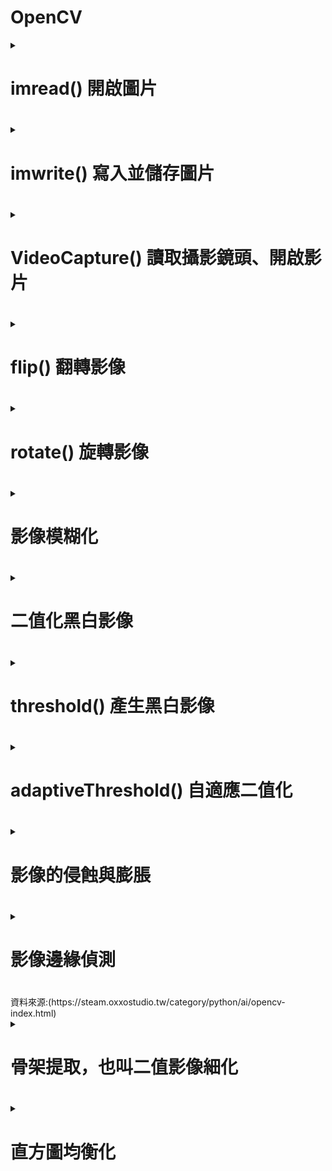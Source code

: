 # OpenCV
<details>
<summary>
<h1>imread() 開啟圖片<h1>

</summary>

``` python
import cv2  
img = cv2.imread('lenna.jpg')   # 開啟圖片，預設使用 cv2.IMREAD_COLOR 模式
cv2.imshow('oxxostudio', img)  # 使用名為 oxxostudio 的視窗開啟圖片
cv2.waitKey(0)                 # 按下任意鍵停止
cv2.destroyAllWindows()        # 結束所有圖片視窗
```
<h1>色彩模式數字對照表<h1>

<H6><table><H6>
  <tr>
    <td>數字</td>
    <td>模式</td>
    <td>說明</td>
  </tr>
  <tr>
    <td>1</td>
    <td>cv2.IMREAD_UNCHANGED</td>
    <td>原本的圖像（ 如果圖像有 alpha 通道則會包含 )</td>
  </tr>
  <tr>
    <td>2</td>
    <td>cv2.IMREAD_GRAYSCALE</td>
    <td>灰階圖像</td>
  </tr>
  <tr>
    <td>3</td>
    <td>cv2.IMREAD_COLOR</td>
    <td>BGR彩色圖像</td>
  </tr>
  <tr>
    <td>4</td>
    <td>cv2.IMREAD_ANYDEPTH</td>
    <td>具有對應的深度時返回 16/32 位元圖像，否則將其轉換為 8 位元圖像</td>
  </tr>
  <tr>
    <td>5</td>
    <td>cv2.IMREAD_ANYCOLOR</td>
    <td>以任何可能的顏色格式讀取圖像</td>
  </tr>
  <tr>
    <td>6</td>
    <td>cv2.IMREAD_LOAD_GDAL</td>
    <td>使用 gdal 驅動程式加載圖像</td>
  </tr>
  <tr>
    <td>7</td>
    <td>cv2.IMREAD_REDUCED_GRAYSCALE_2</td>
    <td>灰階圖像，圖像尺寸減小 1/2</td>
  </tr>
  <tr>
    <td>8</td>
    <td>cv2.IMREAD_REDUCED_COLOR_2</td>
    <td>BGR 彩色圖像，圖像尺寸減小 1/2</td>
  </tr>
  <tr>
    <td>9</td>
    <td>cv2.IMREAD_REDUCED_GRAYSCALE_4</td>
    <td>灰階圖像，圖像尺寸縮小 1/4</td>
  </tr>
  <tr>
    <td>10</td>
    <td>cv2.IMREAD_REDUCED_COLOR_4</td>
    <td>BGR 彩色圖像，圖像尺寸減小 1/4</td>
  </tr>
  <tr>
    <td>11</td>
    <td>cv2.IMREAD_REDUCED_GRAYSCALE_8</td>
    <td>灰階圖像，圖像尺寸縮小 1/8</td>
  </tr>
  <tr>
    <td>12</td>
    <td>cv2.IMREAD_REDUCED_COLOR_8</td>
    <td>灰階圖像，圖像尺寸縮小 1/8</td>
  </tr>
  <tr>
    <td>13</td>
    <td>cv2.IMREAD_IGNORE_ORIENTATION</td>
    <td>不要根據 EXIF 資訊的方向標誌旋轉圖像</td>
  </tr>
</table>
不同模式  
  
``` python
import cv2
img = cv2.imread('lenna.jpg', cv2.IMREAD_GRAYSCALE)  # 使用 cv2.IMREAD_GRAYSCALE 模式
# img = cv2.imread('meme.jpg', 2) # 也可使用數字代表模式
cv2.imshow('oxxostudio', img)
cv2.waitKey(0)
cv2.destroyAllWindows()
``` 


  
</details>

<details>
<summary>
<h1>imwrite() 寫入並儲存圖片 <h1>

</summary>

``` python
import cv2
img = cv2.imread('lenna.jpg', cv2.IMREAD_GRAYSCALE)   # 以灰階模式開啟圖片
cv2.imwrite('oxxostudio_2.jpg', img, [cv2.IMWRITE_JPEG_QUALITY, 80])  # 存成 jpg
cv2.imwrite('oxxostudio_3.png', img)  # 存成 png
```

</details>

<details>
<summary>
<h1>VideoCapture() 讀取攝影鏡頭、開啟影片<h1>
  

</summary>
cap = cv2.VideoCapture(0)         # 讀取攝影鏡頭
  
ap = cv2.VideoCapture('影片路徑') # 讀取電腦中的影片

``` python
import cv2
cap = cv2.VideoCapture(0)
if not cap.isOpened():
    print("Cannot open camera")
    exit()
while True:
    ret, frame = cap.read()             # 讀取影片的每一幀
    if not ret:
        print("Cannot receive frame")   # 如果讀取錯誤，印出訊息
        break
    cv2.imshow('oxxostudio', frame)     # 如果讀取成功，顯示該幀的畫面
    if cv2.waitKey(1) == ord('q'):      # 每一毫秒更新一次，直到按下 q 結束
        break
cap.release()                           # 所有作業都完成後，釋放資源
cv2.destroyAllWindows()                 # 結束所有視窗
```

讀取cctv
``` python
import cv2
cap = cv2.VideoCapture('https://cctvn.freeway.gov.tw/abs2mjpg/bmjpg?camera=15771')

if not cap.isOpened():
    print("Cannot open camera")
    exit()
while True:
    ret, frame = cap.read()             # 讀取影片的每一幀
    if not ret:
        print("Cannot receive frame")   # 如果讀取錯誤，印出訊息
        # 出現錯誤就再讀取一次，避免程式到此處就停止
        cap = cv2.VideoCapture('https://cctvn.freeway.gov.tw/abs2mjpg/bmjpg?camera=15771')
        continue
    cv2.imshow('oxxostudio', frame)     # 如果讀取成功，顯示該幀的畫面
    if cv2.waitKey(1) == ord('q'):      # 每一毫秒更新一次，直到按下 q 結束
        break
cap.release()                           # 所有作業都完成後，釋放資源
cv2.destroyAllWindows()                 # 結束所有視窗
``` 
</details>

<details>
<summary>
<h1>flip() 翻轉影像<h1>

</summary>

```python
import cv2
from matplotlib import pyplot as plt
import matplotlib.image as img

img = cv2.imread('lenna.jpg')   # 開啟圖片
im2 = img[:,:,::-1] # OpenCV 讀取的圖片是 BGR 順序，轉換成 RGB 順序
#im2 = cv2.cvtColor(img, cv2.COLOR_BGR2RGB)# OpenCV 讀取的圖片是 BGR 順序，轉換成 RGB 順序
output_0 = cv2.flip(im2, 0)    # 上下翻轉
output_1 = cv2.flip(im2, 1)    # 左右翻轉
output_2 = cv2.flip(im2, -1)   # 上下左右翻轉
cv2.imwrite('lenna0.jpg', output_0)
cv2.imwrite('lenna1.jpg', output_1)
cv2.imwrite('lenna2.jpg', output_2)

plt.figure(figsize=(8,8))

plt.subplot(221)
plt.imshow(im2)               # 顯示原圖
plt.axis('off')     #不顯示座標尺寸

plt.subplot(222)
plt.imshow(output_0)
plt.axis('off')     #不顯示座標尺寸

plt.subplot(223)
plt.imshow(output_1)
plt.axis('off')     #不顯示座標尺寸

plt.subplot(224)
plt.imshow(output_2)
plt.axis('off')     #不顯示座標尺寸

plt.show()
```
>![](https://github.com/sujamie/OpenCV/blob/main/flip.png?raw=true) 

</details>

<details>
<summary>
<h1>rotate() 旋轉影像 <h1>  
  
</summary>
rotate() 方法可以設定逆時針旋轉 90 度、順時針旋轉 90 度，以及旋轉 180 度。  

```python
import cv2
from matplotlib import pyplot as plt
import matplotlib.image as img


img = cv2.imread('lenna.jpg')   # 開啟圖片
im2 = img[:,:,::-1] # OpenCV 讀取的圖片是 BGR 順序，轉換成 RGB 順序
output_ROTATE_90_CLOCKWISE = cv2.rotate(im2, cv2.ROTATE_90_CLOCKWISE)
output_ROTATE_90_COUNTERCLOCKWISE = cv2.rotate(im2, cv2.ROTATE_90_COUNTERCLOCKWISE)
output_ROTATE_180 = cv2.rotate(im2, cv2.ROTATE_180)
cv2.imwrite('output_1.jpg', output_ROTATE_90_CLOCKWISE)
cv2.imwrite('output_2.jpg', output_ROTATE_90_COUNTERCLOCKWISE)
cv2.imwrite('output_3.jpg', output_ROTATE_180)

output_0 = cv2.imread('output_1.jpg')
output_1 = cv2.imread('output_2.jpg')
output_2 = cv2.imread('output_3.jpg')

plt.figure(figsize=(8,8))

plt.subplot(221)
plt.imshow(im2)               # 顯示原圖
plt.axis('off')     #不顯示座標尺寸

plt.subplot(222)
plt.imshow(output_0)
plt.axis('off')     #不顯示座標尺寸

plt.subplot(223)
plt.imshow(output_1)
plt.axis('off')     #不顯示座標尺寸

plt.subplot(224)
plt.imshow(output_2)
plt.axis('off')     #不顯示座標尺寸

plt.show()
```
>![](https://github.com/sujamie/OpenCV/blob/main/rotate.png)

</details>

<details>
<summary>
<h1>影像模糊化<h1>  
  
</summary>
  <details>
  <summary>
  <h1>blur() 平均模糊<h1>  
  </summary>
    
  cv2.blur(img, ksize)  
  
  >img 來源影像
  
  >ksize 指定區域單位
  ```python
  import cv2
  from matplotlib import pyplot as plt
  img = cv2.imread('lenna.jpg')
  im2 = img[:,:,::-1] # OpenCV 讀取的圖片是 BGR 順序，轉換成 RGB 順序
  outputb1 = cv2.blur(im2, (5, 5))     # 指定區域單位為 (5, 5)
  outputb2 = cv2.blur(im2, (25, 25))   # 指定區域單位為 (25, 25)

  plt.figure(figsize=(8,8))

  plt.subplot(2,2,1)
  plt.imshow(im2)              
  plt.axis('off')     #不顯示座標尺寸

  plt.subplot(2,2,2)
  plt.imshow(outputb1)              
  plt.axis('off')     #不顯示座標尺寸

  plt.subplot(2,2,3)
  plt.imshow(outputb2)
  plt.axis('off')     #不顯示座標尺寸
  ```
  >![](https://github.com/sujamie/OpenCV/blob/main/blur.png)
  
  </details>

  <details>
  <summary>
  <h1>GaussianBlur() 高斯模糊<h1>

  </summary>
  
  cv2.GaussianBlur(img, ksize, sigmaX, sigmaY)  
  
  >img 來源影像
  
  >ksize 指定區域單位 ( 必須是大於 1 的奇數 )

  >sigmaX X 方向標準差，預設 0，sigmaY Y 方向標準差，預設 0

  ```python
  import cv2
  from matplotlib import pyplot as plt

  img = cv2.imread('lenna.jpg')
  im2 = img[:,:,::-1] # OpenCV 讀取的圖片是 BGR 順序，轉換成 RGB 順序
  outputg1 = cv2.GaussianBlur(im2, (5, 5), 0)   # 指定區域單位為 (5, 5)
  outputg2 = cv2.GaussianBlur(im2, (25, 25), 0) # 指定區域單位為 (25, 25)
  plt.figure(figsize=(8,8))

  plt.subplot(2,2,1)
  plt.imshow(im2)              
  plt.axis('off')     #不顯示座標尺寸

  plt.subplot(2,2,2)
  plt.imshow(outputg1)              
  plt.axis('off')     #不顯示座標尺寸

  plt.subplot(2,2,3)
  plt.imshow(outputg2)
  plt.axis('off')     #不顯示座標尺寸
  ```

  >![](https://github.com/sujamie/OpenCV/blob/main/GaussianBlur.png)
  </details>

  <details>
  <summary>
  <h1>medianBlur() 中值模糊<h1>

  </summary>
  cv2.medianBlur(img, ksize)  
  
  >img 來源影像
  
  >ksize 模糊程度 ( 必須是大於 1 的奇數 )

  ```python
  import cv2
  from matplotlib import pyplot as plt
  img = cv2.imread('lenna.jpg')
  im2 = img[:,:,::-1] # OpenCV 讀取的圖片是 BGR 順序，轉換成 RGB 順序
  outputm1 = cv2.medianBlur(im2, 5)   # 模糊程度為 5
  outputm2 = cv2.medianBlur(im2, 25)  # 模糊程度為 25

  plt.figure(figsize=(8,8))

  plt.subplot(2,2,1)
  plt.imshow(im2)              
  plt.axis('off')     #不顯示座標尺寸

  plt.subplot(2,2,2)
  plt.imshow(outputm1)              
  plt.axis('off')     #不顯示座標尺寸

  plt.subplot(2,2,3)
  plt.imshow(outputm2)
  plt.axis('off')     #不顯示座標尺寸
  ```
  >![](https://github.com/sujamie/OpenCV/blob/main/medianBlur.png)
  
  </details>

  <details>
  <summary>
  <h1>bilateralFilter() 雙邊模糊<h1>

  </summary>

  cv2.bilateralFilter(img, d, sigmaColor, sigmaSpace)  
  
  >img 來源影像

  >d 相鄰像素的直徑，預設使用 5，數值越大運算的速度越慢

  >sigmaColor 相鄰像素的顏色混合，數值越大，會混合更多區域的顏色，並產生更大區塊的同一種顏色

  >sigmaSpace 會影響像素的區域，數值越大，影響的範圍就越大，影響的像素就越多

  ```python
  import cv2
  from matplotlib import pyplot as plt
  img = cv2.imread('lenna.jpg')
  im2 = img[:,:,::-1] # OpenCV 讀取的圖片是 BGR 順序，轉換成 RGB 順序
  
  outputbi1 = cv2.bilateralFilter(im2, 50, 0, 0)
  outputbi2 = cv2.bilateralFilter(im2, 50, 50, 100)
  outputbi3 = cv2.bilateralFilter(im2, 50, 100, 1000)
  
  plt.figure(figsize=(8,8))
  
  plt.subplot(2,2,1)
  plt.imshow(im2)              
  plt.axis('off')     #不顯示座標尺寸
  
  plt.subplot(2,2,2)
  plt.imshow(outputbi1)              
  plt.axis('off')     #不顯示座標尺寸
  
  plt.subplot(2,2,3)
  plt.imshow(outputbi2)
  plt.axis('off')     #不顯示座標尺寸
  
  plt.subplot(2,2,4)
  plt.imshow(outputbi3)
  plt.axis('off')     #不顯示座標尺寸
  ```
  >![](https://github.com/sujamie/OpenCV/blob/main/bilateralFilter.png)

  </details>
  
</details>

<details>
<summary>
<h1>二值化黑白影像<h1>

</summary>
二值化是一種影像處理技術，其目的在於將影像的灰度值轉換為二進制的 0 或 1，以便進行後續的分析或處理。  

二值化的原理是將影像的灰度值分為兩類，例如黑色和白色，而閾值 ( Threshold ) 則是用來決定哪些灰度值是黑色，哪些是白色。  

二值化會根據「閾值」( 類似臨界值 ) 進行轉換，例如某個像素的灰度值大於閾值，則轉換為黑色，如果這個像素的灰度小於閾值則轉換為白色，進而實現二值化的轉換效果，經過二值化轉換的圖片，通常只會剩下黑和白兩個值。  

許多影像辨識或影像處理的領域 ( 例如輪廓偵測、邊緣偵測...等 )，都會使用二值化影像進行運算，有些影像處理甚至會先將圖片二值化後，再進行後續的計算處理。  

</details>

<details>
<summary>
<h1>threshold() 產生黑白影像<h1>

</summary>  

ret, output = cv2.threshold(img, thresh, maxval, type)  

>ret 是否成功轉換，成功會顯示閾值

>output 轉換後的影像

>img 來源影像

>thresh 閾值，通常設定 127

>maxval 最大灰度，通常設定 255

>type 轉換方式


<H6><table><H6>
  <tr>
    <td>轉換方式</td>
    <td>說明</td>
    
  </tr>
  <tr>
    <td>cv2.THRESH_BINARY</td>
    <td>如果大於 127 就等於 255，反之等於 0</td>
  </tr>
  <tr>
    <td>cv2.THRESH_BINARY_INV</td>
    <td>如果大於 127 就等於 0，反之等於 255</td>
  </tr>
  <tr>
    <td>cv2.THRESH_TRUNC</td>
    <td>如果大於 127 就等於 127，反之數值不變</td>
  </tr>
  <tr>
    <td>cv2.THRESH_TOZERO</td>
    <td>如果大於 127 數值不變，反之數值等於 0</td>
  </tr>
  <tr>
    <td>cv2.THRESH_TOZERO_INV</td>
    <td>如果大於 127 等於 0，反之數值不變</td>
  </tr>
</table>

```python
import cv2
from matplotlib import pyplot as plt
img = cv2.imread('lenna.jpg')
#im2 = img[:,:,::-1] # OpenCV 讀取的圖片是 BGR 順序，轉換成 RGB 順序
img_gray = cv2.cvtColor(img, cv2.COLOR_BGR2GRAY); # 轉換前，都先將圖片轉換成灰階色彩
ret, outputth1 = cv2.threshold(img_gray, 127, 255, cv2.THRESH_BINARY)     # 如果大於 127 就等於 255，反之等於 0。
ret, outputth2 = cv2.threshold(img_gray, 127, 255, cv2.THRESH_BINARY_INV) # 如果大於 127 就等於 0，反之等於 255。
ret, outputth3 = cv2.threshold(img_gray, 127, 255, cv2.THRESH_TRUNC)      # 如果大於 127 就等於 127，反之數值不變。
ret, outputth4 = cv2.threshold(img_gray, 127, 255, cv2.THRESH_TOZERO)     # 如果大於 127 數值不變，反之數值等於 0。
ret, outputth5 = cv2.threshold(img_gray, 127, 255, cv2.THRESH_TOZERO_INV) # 如果大於 127 等於 0，反之數值不變。

plt.figure(figsize=(8,8))

plt.subplot(3,2,1)
plt.imshow(img_gray, cmap='gray')              
plt.axis('off')     #不顯示座標尺寸

plt.subplot(3,2,2)
plt.imshow(outputth1, cmap='gray')              
plt.axis('off')     #不顯示座標尺寸

plt.subplot(3,2,3)
plt.imshow(outputth2, cmap='gray')
plt.axis('off')     #不顯示座標尺寸

plt.subplot(3,2,4)
plt.imshow(outputth3, cmap='gray')
plt.axis('off')     #不顯示座標尺寸

plt.subplot(3,2,5)
plt.imshow(outputth4, cmap='gray')
plt.axis('off')     #不顯示座標尺寸

plt.subplot(3,2,6)
plt.imshow(outputth5, cmap='gray')
plt.axis('off')     #不顯示座標尺寸
```

>![](https://github.com/sujamie/OpenCV/blob/main/threshold.png)

</details>

<details>
<summary>
<h1>adaptiveThreshold() 自適應二值化 <h1>

</summary>



cv2.adaptiveThreshold(img, maxValue, adaptiveMethod, thresholdType, blockSize, C)  

>img 來源影像

>maxValue 最大灰度，通常設定 255

>adaptiveMethod 自適應二值化計算方法

>thresholdType 二值化轉換方式

>blockSize 轉換區域大小，通常設定 11

>C 偏移量，通常設定 2

```python
import cv2
from matplotlib import pyplot as plt
img = cv2.imread('lenna.jpg')

img_gray = cv2.cvtColor(img, cv2.COLOR_BGR2GRAY); # 轉換前，都先將圖片轉換成灰階色彩

ret, outputad1 = cv2.threshold(img_gray, 127, 255, cv2.THRESH_BINARY)
outputad2 = cv2.adaptiveThreshold(img_gray, 255, cv2.ADAPTIVE_THRESH_MEAN_C, cv2.THRESH_BINARY, 11, 2)
outputad3 = cv2.adaptiveThreshold(img_gray, 255, cv2.ADAPTIVE_THRESH_GAUSSIAN_C, cv2.THRESH_BINARY, 11, 2)

plt.figure(figsize=(8,8))

plt.subplot(2,2,1)
plt.imshow(img_gray, cmap='gray')              
plt.axis('off')     #不顯示座標尺寸

plt.subplot(2,2,2)
plt.imshow(outputad1, cmap='gray')              
plt.axis('off')     #不顯示座標尺寸

plt.subplot(2,2,3)
plt.imshow(outputad2, cmap='gray')
plt.axis('off')     #不顯示座標尺寸

plt.subplot(2,2,4)
plt.imshow(outputad3, cmap='gray')
plt.axis('off')     #不顯示座標尺寸
```

>![](https://github.com/sujamie/OpenCV/blob/main/adaptiveThreshold.png)

先模糊化後在二值化，可降低圖片雜訊

```python
import cv2
from matplotlib import pyplot as plt
img = cv2.imread('lenna.jpg')

img_gray = cv2.cvtColor(img, cv2.COLOR_BGR2GRAY); # 轉換前，都先將圖片轉換成灰階色彩
img_gray2 = cv2.medianBlur(img_gray, 5);   # 模糊化
ret, outputad1 = cv2.threshold(img_gray2, 127, 255, cv2.THRESH_BINARY)
outputad2 = cv2.adaptiveThreshold(img_gray2, 255, cv2.ADAPTIVE_THRESH_MEAN_C, cv2.THRESH_BINARY, 11, 2)
outputad3 = cv2.adaptiveThreshold(img_gray2, 255, cv2.ADAPTIVE_THRESH_GAUSSIAN_C, cv2.THRESH_BINARY, 11, 2)

plt.figure(figsize=(8,8))

plt.subplot(2,2,1)
plt.imshow(img_gray, cmap='gray')              
plt.axis('off')     #不顯示座標尺寸

plt.subplot(2,2,2)
plt.imshow(outputad1, cmap='gray')              
plt.axis('off')     #不顯示座標尺寸

plt.subplot(2,2,3)
plt.imshow(outputad2, cmap='gray')
plt.axis('off')     #不顯示座標尺寸

plt.subplot(2,2,4)
plt.imshow(outputad3, cmap='gray')
plt.axis('off')     #不顯示座標尺寸
```
>![](https://github.com/sujamie/OpenCV/blob/main/adaptiveThreshold2.png)

</details>

<details>
<summary>
<h1>影像的侵蝕與膨脹<h1>

</summary>
  <details>
  <summary>
  <h1>什麼是侵蝕 ( Erosion )？<h1>
  
  </summary>
  當空間中有兩個集合 ( A 集合和 B 集合 )，當 A 集合的部分空間被 B 集合所取代，則稱之為「侵蝕 ( Erosion )」，通常進行侵蝕後的影像，黑色區域會擴張，白色區域會縮小。
  </details>

  <details>
  <summary>
  <h1>什麼是膨脹 ( Dilation )？<h1>
  
  </summary>
  當空間中有兩個集合 ( A 集合和 B 集合 )，當 A 集合的部分空間擴張到 B 集合，則稱之為「膨脹 ( Dilation )」，通常進行膨脹後的影像，白色區域會擴張，黑色區域會縮小。
  </details>
  
  <details>
  <summary>
  <h1>透過侵蝕與膨脹，去除影像中的雜訊<h1>
  
  </summary>
  kernel = cv2.getStructuringElement(shape, ksize)  
  
  >返回指定大小形狀的結構元素

  >shape 的內容：cv2.MORPH_RECT ( 矩形 )、cv2.MORPH_CROSS ( 十字交叉 )、cv2.MORPH_ELLIPSE ( 橢圓形 )

  >ksize 的格式：(x, y)

  >img = cv2.erode(img, kernel)   # 侵蝕

  >img = cv2.dilate(img, kernel)  # 擴張
  
```python
  import cv2
  from matplotlib import pyplot as plt
  img = cv2.imread('lenna.jpg')
  im2 = img[:,:,::-1] # OpenCV 讀取的圖片是 BGR 順序，轉換成 RGB 順序
  img1 = cv2.cvtColor(img, cv2.COLOR_BGR2GRAY)
  kernel = cv2.getStructuringElement(cv2.MORPH_RECT, (11, 11))
  
  img2 = cv2.dilate(img1, kernel)    # 膨脹
  img3 = cv2.erode(img1, kernel)     # 侵蝕
  img4 = cv2.erode(img2, kernel)     # 膨脹侵蝕
  img5 = cv2.dilate(img3, kernel)     # 侵蝕膨脹
  
  plt.figure(figsize=(8,8))
  
  plt.subplot(3,2,1)
  plt.imshow(im2, cmap='gray')              
  plt.axis('off')     #不顯示座標尺寸
  
  plt.subplot(3,2,2)
  plt.imshow(img1, cmap='gray')              
  plt.axis('off')     #不顯示座標尺寸
  
  plt.subplot(3,2,3)
  plt.imshow(img2, cmap='gray')              
  plt.axis('off')     #不顯示座標尺寸
  
  plt.subplot(3,2,4)
  plt.imshow(img3, cmap='gray')              
  plt.axis('off')     #不顯示座標尺寸
  
  plt.subplot(3,2,5)
  plt.imshow(img4, cmap='gray')
  plt.axis('off')     #不顯示座標尺寸
  
  plt.subplot(3,2,6)
  plt.imshow(img5, cmap='gray')
  plt.axis('off')     #不顯示座標尺寸
  ```
  >![](https://github.com/sujamie/OpenCV/blob/main/ED.png)
  </details>
  
  

</details>

<details>
<summary>
<h1>影像邊緣偵測<h1>

</summary>
  <details>
  <summary>
  <h1>Laplacian()<h1>
  
  </summary>
  cv2.Laplacian(img, ddepth, ksize, scale)  
  
  >img 來源影像

  >ddepth 影像深度，設定 -1 表示使用圖片原本影像深度

  >ksize 運算區域大小，預設 1 ( 必須是正奇數 )

  >scale 縮放比例常數，預設 1 ( 必須是正奇數 )

  ```python
  import cv2
  from matplotlib import pyplot as plt
  img = cv2.imread('lenna.jpg')
  im2 = img[:,:,::-1] # OpenCV 讀取的圖片是 BGR 順序，轉換成 RGB 順序
  img2 = cv2.cvtColor(im2, cv2.COLOR_BGR2GRAY)
  img3 = cv2.medianBlur(img2, 7)                 # 模糊化，去除雜訊
  output = cv2.Laplacian(img3, -1, 1, 5)        # 偵測邊緣
  
  plt.figure(figsize=(8,8))
  
  plt.subplot(3,2,1)
  plt.imshow(im2, cmap='gray')              
  plt.axis('off')     #不顯示座標尺寸
  
  plt.subplot(3,2,2)
  plt.imshow(output, cmap='gray')              
  plt.axis('off')     #不顯示座標尺寸
  ```
  >![](https://github.com/sujamie/OpenCV/blob/main/Laplacian.png)


  </details>
  
  <details>
  <summary>
  <h1>Sobel()<h1>
  
  </summary>
  cv2.Sobel(img, ddepth, dx, dy, ksize, scale)  
  
  >img 來源影像

  >dx 針對 x 軸抓取邊緣

  >dy 針對 y 軸抓取邊緣

  >ddepth 影像深度，設定 -1 表示使用圖片原本影像深度

  >ksize 運算區域大小，預設 1 ( 必須是正奇數 )

  >scale 縮放比例常數，預設 1 ( 必須是正奇數 )

  ```python
  import cv2
  from matplotlib import pyplot as plt
  img = cv2.imread('lenna.jpg')
  im2 = img[:,:,::-1] # OpenCV 讀取的圖片是 BGR 順序，轉換成 RGB 順序
  img2 = cv2.cvtColor(im2, cv2.COLOR_BGR2GRAY) # 轉成灰階
   
  img3 = cv2.medianBlur(img2, 7)                 # 模糊化，去除雜訊
  output = cv2.Sobel(img3, -1, 1, 1, 1, 7)      # 偵測邊緣
  
  plt.figure(figsize=(8,8))
  
  plt.subplot(3,2,1)
  plt.imshow(im2, cmap='gray')              
  plt.axis('off')     #不顯示座標尺寸
  
  plt.subplot(3,2,2)
  plt.imshow(output, cmap='gray')              
  plt.axis('off')     #不顯示座標尺寸
  ```

  >![](https://github.com/sujamie/OpenCV/blob/main/Sobel.png)
  
  </details>
  
  <details>
  <summary>
  <h1>Canny()<h1>
  
  </summary>
  cv2.Canny(img, threshold1, threshold2, apertureSize)  
  
  >img 來源影像

  >threshold1 門檻值，範圍 0～255

  >threshold2 門檻值，範圍 0～255

  >apertureSize 計算梯度的 kernel size，預設 3

  ```python
  import cv2
  from matplotlib import pyplot as plt
  img = cv2.imread('lenna.jpg')
  im2 = img[:,:,::-1] # OpenCV 讀取的圖片是 BGR 順序，轉換成 RGB 順序
  img2 = cv2.cvtColor(im2, cv2.COLOR_BGR2GRAY) # 轉成灰階
  
  img3 = cv2.medianBlur(img2, 7)                 # 模糊化，去除雜訊
  output = cv2.Canny(img3, 36, 36)              # 偵測邊緣
  
  plt.figure(figsize=(8,8))
  
  plt.subplot(3,2,1)
  plt.imshow(im2, cmap='gray')              
  plt.axis('off')     #不顯示座標尺寸
  
  plt.subplot(3,2,2)
  plt.imshow(output, cmap='gray')              
  plt.axis('off')     #不顯示座標尺寸
  ```

  >![](https://github.com/sujamie/OpenCV/blob/main/Canny.png)
  
  </details>
</details>
資料來源:(https://steam.oxxostudio.tw/category/python/ai/opencv-index.html)

<details>
  <summary>
  <h1>骨架提取，也叫二值影像細化<h1>
  
  </summary>
</details>

<details>
  <summary>
  <h1>直方圖均衡化<h1>
  
  </summary>
直方圖  

X軸為0 ~ 255 (越接近0為黑色，越接近255為白色)  

Y軸為各像素值的數量  

<h1>1.	直方圖均衡化Histogram Equalization</h1>
   
>定義 : 透過拉伸影像的像素強度分佈範圍來增強圖像對比度，適用於過曝或背光的圖片。  

>演算法 : 運用累積分佈函數(CDF)調整灰度值，讓對比度增強，將原本集中的灰階值均勻分佈。  

>缺點 : 因為是全局處理，所以會增加背景雜訊的對比度，並且會降低有用訊號的對比度。有可能明亮的地方會出現過曝(因為原本暗的地方較暗)。  

<h1>3.	自適應直方圖均衡化Adaptive Histogram Equalization (AHE)</h1>
   
>演算法 : 使用從鄰域區域計算圖像的每一個顯著區域的直方圖，重新分佈圖向的亮度值來改變影像對比度。  

>優點 : 比一般直方圖均衡化獲得更多的影像細節。  

>缺點 : 影像的噪音也會同時被放大，所以需要用clahe去改善噪聲問題  

<h1>5.	限制對比度自適應直方圖均衡Contrast Limited Adaptive Histogram Equalization (CLAHE)</h1>
   
>演算法 : CLAHE和AHE都是局部均衡化，就是把圖像分成許多小塊，然後對每一個小塊都進行均衡化。  

>簡單來說在CLAHE中，限制了累積分佈函數的斜率，最後利用插值再不影響結果的情況下提高計算效率。  


</details>
